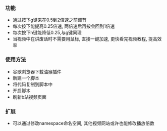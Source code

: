 

### 功能

*  通过按下g键来在0.5到2倍速之前调节
*  每次按下能提高0.25倍速, 两倍速后再按会回到1倍速
*  每次按下h键能降低0.25,与g键同理
*  当视频中在讲废话时不需要用鼠标, 直接一键加速, 更快看完视频教程, 提高效率

### 使用方法

* 谷歌浏览器下载油猴插件
* 新建一个脚本
* 将代码复制到脚本中
* 开启脚本
* 刷新b站视频页面


### 扩展
* 可以通过修改namespace命名空间, 其他视频网站或许也能修改播放倍数
